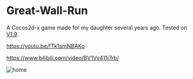 # Great-Wall-Run
A Cocos2d-x game made for my daughter several years ago. Tested on [V1.9](https://www.cocos.com/creator).

https://youtu.be/fTk1smNBAKo

https://www.bilibili.com/video/BV1Vv411j7rb/

![home](https://user-images.githubusercontent.com/71636191/116863368-cbaa1700-ac38-11eb-8929-3ecafadfdbf0.png)
